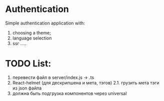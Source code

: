 # Authentication
Simple authentication application with:
1. choosing a theme;
2. language selection
3. ssr .....


# TODO List:
1. перевести файл в server/index.js -> .ts
2. React-helmet (для дескрипшена и мета, тэгов)
2.1. грузить мета тэги из json файла
4. должна быть подгрузка компонентов через universal